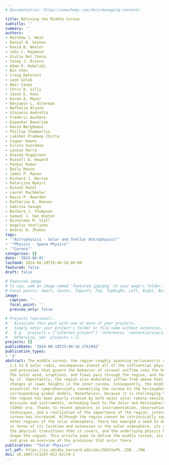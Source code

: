 ```yaml
---
# Documentation: https://wowchemy.com/docs/managing-content/

title: Defining the Middle Corona
subtitle: ''
summary: ''
authors:
- Matthew J. West
- Daniel B. Seaton
- David B. Wexler
- John C. Raymond
- Giulio Del Zanna
- Yeimy J. Rivera
- Adam R. Kobelski
- Bin Chen
- Craig DeForest
- Leon Golub
- Amir Caspi
- Chris R. Gilly
- Jason E. Kooi
- Karen A. Meyer
- Benjamin L. Alterman
- Nathalia Alzate
- Vincenzo Andretta
- Frédéric Auchère
- Dipankar Banerjee
- David Berghmans
- Phillip Chamberlin
- Lakshmi Pradeep Chitta
- Cooper Downs
- Silvio Giordano
- Louise Harra
- Aleida Higginson
- Russell A. Howard
- Pankaj Kumar
- Emily Mason
- James P. Mason
- Richard J. Morton
- Katariina Nykyri
- Ritesh Patel
- Laurel Rachmeler
- Kevin P. Reardon
- Katharine K. Reeves
- Sabrina Savage
- Barbara J. Thompson
- Samuel J. Van Kooten
- Nicholeen M. Viall
- Angelos Vourlidas
- Andrei N. Zhukov
tags:
- '"Astrophysics - Solar and Stellar Astrophysics"'
- '"Physics - Space Physics"'
- '"Corona"'
categories: []
date: '2023-06-01'
lastmod: 2024-08-18T19:40:18-04:00
featured: false
draft: false

# Featured image
# To use, add an image named `featured.jpg/png` to your page's folder.
# Focal points: Smart, Center, TopLeft, Top, TopRight, Left, Right, BottomLeft, Bottom, BottomRight.
image:
  caption: ''
  focal_point: ''
  preview_only: false

# Projects (optional).
#   Associate this post with one or more of your projects.
#   Simply enter your project's folder or file name without extension.
#   E.g. `projects = ["internal-project"]` references `content/project/deep-learning/index.md`.
#   Otherwise, set `projects = []`.
projects: []
publishDate: '2024-08-18T23:40:18.176194Z'
publication_types:
- '2'
abstract: The middle corona, the region roughly spanning heliocentric distances from
  1.5 to 6 solar radii, encompasses almost all of the influential physical transitions
  and processes that govern the behavior of coronal outflow into the heliosphere.
  The solar wind, eruptions, and flows pass through the region, and they are shaped
  by it. Importantly, the region also modulates inflow from above that can drive dynamic
  changes at lower heights in the inner corona. Consequently, the middle corona is
  essential for comprehensively connecting the corona to the heliosphere and for developing
  corresponding global models. Nonetheless, because it is challenging to observe,
  the region has been poorly studied by both major solar remote-sensing and in-situ
  missions and instruments, extending back to the Solar and Heliospheric Observatory
  (SOHO) era. Thanks to recent advances in instrumentation, observational processing
  techniques, and a realization of the importance of the region, interest in the middle
  corona has increased. Although the region cannot be intrinsically separated from
  other regions of the solar atmosphere, there has emerged a need to define the region
  in terms of its location and extension in the solar atmosphere, its composition,
  the physical transitions that it covers, and the underlying physics believed to
  shape the region. This article aims to define the middle corona, its physical characteristics,
  and give an overview of the processes that occur there.
publication: '*Solar Physics*'
url_pdf: https://ui.adsabs.harvard.edu/abs/2023SoPh..298...78W
doi: 10.1007/s11207-023-02170-1
---
```

